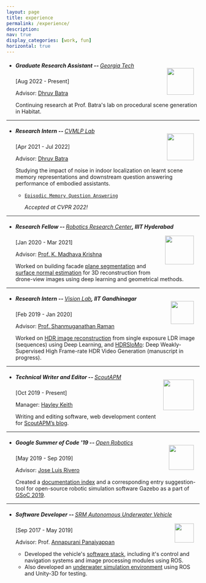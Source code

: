 ```yaml
---
layout: page
title: experience
permalink: /experience/
description:
nav: true
display_categories: [work, fun]
horizontal: true
---
```


- ##### Graduate Research Assistant -- <span style="font-weight:400">[Georgia Tech](https://www.gatech.edu/)</span> <img src="https://brand.gatech.edu/sites/default/files/inline-images/GTVertical_RGB.png" width="70px" style="margin:15px" align="right">
  
  [Aug 2022 - Present]
  
  Advisor: [Dhruv Batra](https://www.cc.gatech.edu/~dbatra/) 

  Continuing research at Prof. Batra's lab on procedural scene generation in Habitat.

---

- ##### Research Intern -- <span style="font-weight:400">[CVMLP Lab](https://mlp.cc.gatech.edu/)</span> <img src="https://www.cc.gatech.edu/~parikh/static/img/lab/vil.png" width="70px" style="margin:15px" align="right">
  
  [Apr 2021 - Jul 2022]
  
  Advisor: [Dhruv Batra](https://www.cc.gatech.edu/~dbatra/) 

  Studying the impact of noise in indoor localization on learnt scene memory representations and downstream question answering performance of embodied assistants.

  - [`Episodic Memory Question Answering`](https://samyak-268.github.io/emqa/)

    *Accepted at CVPR 2022!*

    <!-- <img src="{{ site.baseurl }}/assets/img/emqa_teaser.png" width="70%"> -->

---
- ##### Research Fellow -- <span style="font-weight:400">[Robotics Research Center](https://robotics.iiit.ac.in)</span>, IIIT Hyderabad <img src="https://d1hl0z0ja1o93t.cloudfront.net/wp-content/uploads/2017/04/21165916/logo2.png" width="75px" align="right" style="margin:15px">
  
  [Jan 2020 - Mar 2021]

  Advisor: [Prof. K. Madhava Krishna](https://www.iiit.ac.in/people/faculty/mkrishna/)
  
  Worked on building facade [plane segmentation](https://www.scitepress.org/Papers/2021/102084/102084.pdf) and [surface normal estimation](/building-facade-normal-estimation-crv)  for 3D reconstruction from drone-view images using deep learning and geometrical methods.

---

- ##### Research Intern -- <span style="font-weight:400">[Vision Lab](http://www.shanmuga.people.iitgn.ac.in/team.html)</span>, IIT Gandhinagar<img src="https://upload.wikimedia.org/wikipedia/en/thumb/a/a2/IIT_Gandhinagar_Logo.svg/1200px-IIT_Gandhinagar_Logo.svg.png" width="60px" align="right" style="margin:15px">
  
  [Feb 2019 - Jan 2020]

  Advisor: [Prof. Shanmuganathan Raman](http://www.shanmuga.people.iitgn.ac.in/)
  
  Worked on [HDR image reconstruction](https://github.com/mukulkhanna/fhdr) from single exposure LDR image (sequences) using Deep Learning, and [HDRSloMo](https://drive.google.com/file/d/1KmxXKom4SEnKaMvA5bA9g5IGls9zLAPL/view?usp=sharing): Deep Weakly-Supervised High Frame-rate HDR Video Generation (manuscript in progress).

---
- ##### Technical Writer and Editor -- <span style="font-weight:400">[ScoutAPM](http://scoutapm.com) </span><img src="https://assets.scoutapm.com/assets/public/scout_logo-f2ab3019302500d22b77f24685298b91e8b1fd4778ba5f67368cde418476f513.png" width="80px" align="right" style="margin:15px">
  
  [Oct 2019 - Present]

  Manager: [Hayley Keith](https://www.linkedin.com/in/hayleykeith/)
  
  Writing and editing software, web development content for [ScoutAPM’s blog](https://scoutapm.com/blog/author/mukul-khanna).

---
- ##### Google Summer of Code '19 -- <span style="font-weight:400">[Open Robotics](https://www.openrobotics.org/blog/2019/5/25/open-robotics-welcomes-our-gsoc-students)</span><img src="https://upload.wikimedia.org/wikipedia/commons/thumb/8/85/GSoC-icon.svg/1200px-GSoC-icon.svg.png" width="65px" align="right" style="margin:15px">
  
  [May 2019 - Sep 2019]

  Advisor: [Jose Luis Rivero](http://www.shanmuga.people.iitgn.ac.in/)

  Created a [documentation index](https://github.com/osrf/gazebo-doc-index) and a corresponding entry suggestion-tool for open-source robotic simulation software Gazebo as a part of [GSoC 2019](https://summerofcode.withgoogle.com/archive/2019/projects/6054863815835648/).

---

- ##### Software Developer -- <span style="font-weight:400">[SRM Autonomous Underwater Vehicle](https://www.srmauvsoftware.github.io)</span><img src="https://srmauvsoftware.github.io/assets/img/logo/logo4.png" width="50px" align="right" style="margin:15px">

  [Sep 2017 - May 2019]

  Advisor: Prof. [Annapurani Panaiyappan](https://www.srmist.edu.in/engineering/dept-cse/faculty/drannapurani-panaiyappan-k)

  - Developed the vehicle's [software stack](https://github.com/srmauvsoftware), including it's control and navigation systems and image processing modules using ROS.
  - Also developed an [underwater simulation environment](https://scholar.google.com/citations?view_op=view_citation&hl=en&user=kWAlOAkAAAAJ&citation_for_view=kWAlOAkAAAAJ:u5HHmVD_uO8C) using ROS and Unity-3D for testing.